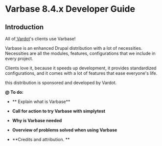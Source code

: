 # **Varbase 8.4.x Developer Guide**

## 

## 

## **Introduction**

All of[ Vardot](https://www.vardot.com)'s clients use Varbase!

Varbase is an enhanced Drupal distribution with a lot of necessities. Necessities are all the modules, features, configurations that we include in every project.

Clients love it, because it speeds up development, it provides standardized configurations, and it comes with a lot of features that ease everyone's life.

this distribution is sponsored and developed by Vardot.

**@ To do:**

* ** Explain what is Varbase**

* **Call for action to try Varbase with simplytest**

* **Why is Varbase needed**

* **Overview of problems solved when using Varbase**

* **Credits and attribution. **



